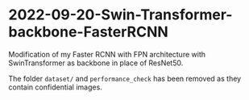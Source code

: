 # 2022-09-20-Swin-Transformer-backbone-FasterRCNN

Modification of my Faster RCNN with FPN architecture with SwinTransformer as backbone in place of ResNet50.

The folder `dataset/` and `performance_check` has been removed as they contain confidential images.
